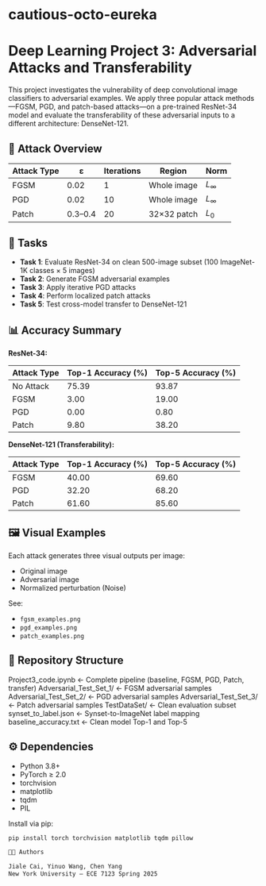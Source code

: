 # cautious-octo-eureka

# Deep Learning Project 3: Adversarial Attacks and Transferability

This project investigates the vulnerability of deep convolutional image classifiers to adversarial examples. We apply three popular attack methods—FGSM, PGD, and patch-based attacks—on a pre-trained ResNet-34 model and evaluate the transferability of these adversarial inputs to a different architecture: DenseNet-121.

## 🧪 Attack Overview

| Attack Type | ε       | Iterations | Region        | Norm     |
|-------------|----------|------------|----------------|----------|
| FGSM        | 0.02     | 1          | Whole image    | $L_\infty$ |
| PGD         | 0.02     | 10         | Whole image    | $L_\infty$ |
| Patch       | 0.3–0.4  | 20         | 32×32 patch    | $L_0$      |

## 🧾 Tasks

- **Task 1**: Evaluate ResNet-34 on clean 500-image subset (100 ImageNet-1K classes × 5 images)
- **Task 2**: Generate FGSM adversarial examples
- **Task 3**: Apply iterative PGD attacks
- **Task 4**: Perform localized patch attacks
- **Task 5**: Test cross-model transfer to DenseNet-121

## 📊 Accuracy Summary

**ResNet-34:**

| Attack Type | Top-1 Accuracy (%) | Top-5 Accuracy (%) |
|-------------|---------------------|---------------------|
| No Attack   | 75.39               | 93.87               |
| FGSM        | 3.00                | 19.00               |
| PGD         | 0.00                | 0.80                |
| Patch       | 9.80                | 38.20               |

**DenseNet-121 (Transferability):**

| Attack Type | Top-1 Accuracy (%) | Top-5 Accuracy (%) |
|-------------|---------------------|---------------------|
| FGSM        | 40.00               | 69.60               |
| PGD         | 32.20               | 68.20               |
| Patch       | 61.60               | 85.60               |

## 🖼️ Visual Examples

Each attack generates three visual outputs per image:
- Original image
- Adversarial image
- Normalized perturbation (Noise)

See:
- `fgsm_examples.png`
- `pgd_examples.png`
- `patch_examples.png`

## 📁 Repository Structure
Project3_code.ipynb ← Complete pipeline (baseline, FGSM, PGD, Patch, transfer)
Adversarial_Test_Set_1/ ← FGSM adversarial samples
Adversarial_Test_Set_2/ ← PGD adversarial samples
Adversarial_Test_Set_3/ ← Patch adversarial samples
TestDataSet/ ← Clean evaluation subset
synset_to_label.json ← Synset-to-ImageNet label mapping
baseline_accuracy.txt ← Clean model Top-1 and Top-5


## ⚙️ Dependencies

- Python 3.8+
- PyTorch ≥ 2.0
- torchvision
- matplotlib
- tqdm
- PIL

Install via pip:

```bash
pip install torch torchvision matplotlib tqdm pillow

👨‍💻 Authors

Jiale Cai, Yinuo Wang, Chen Yang
New York University — ECE 7123 Spring 2025
